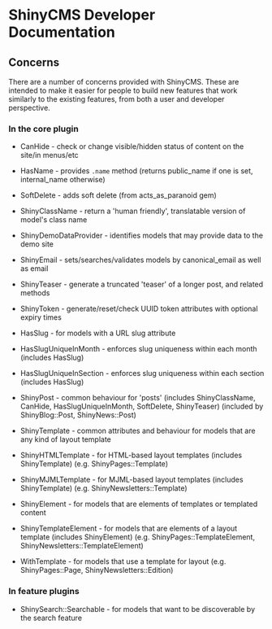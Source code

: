 # ShinyCMS Developer Documentation

## Concerns

There are a number of concerns provided with ShinyCMS. These are intended to make it easier for people to build new features that work similarly to the existing features, from both a user and developer perspective.

### In the core plugin

* CanHide                - check or change visible/hidden status of content on the site/in menus/etc
* HasName                - provides `.name` method (returns public_name if one is set, internal_name otherwise)
* SoftDelete             - adds soft delete (from acts_as_paranoid gem)

* ShinyClassName         - return a 'human friendly', translatable version of model's class name
* ShinyDemoDataProvider  - identifies models that may provide data to the demo site
* ShinyEmail             - sets/searches/validates models by canonical_email as well as email
* ShinyTeaser            - generate a truncated 'teaser' of a longer post, and related methods
* ShinyToken             - generate/reset/check UUID token attributes with optional expiry times

* HasSlug                - for models with a URL slug attribute
* HasSlugUniqueInMonth   - enforces slug uniqueness within each month   (includes HasSlug)
* HasSlugUniqueInSection - enforces slug uniqueness within each section (includes HasSlug)

* ShinyPost              - common behaviour for 'posts' (includes ShinyClassName, CanHide, HasSlugUniqueInMonth, SoftDelete, ShinyTeaser) (included by ShinyBlog::Post, ShinyNews::Post)

* ShinyTemplate          - common attributes and behaviour for models that are any kind of layout template
* ShinyHTMLTemplate      - for HTML-based layout templates (includes ShinyTemplate) (e.g. ShinyPages::Template)
* ShinyMJMLTemplate      - for MJML-based layout templates (includes ShinyTemplate) (e.g. ShinyNewsletters::Template)

* ShinyElement           - for models that are elements of templates or templated content
* ShinyTemplateElement   - for models that are elements of a layout template (includes ShinyElement) (e.g. ShinyPages::TemplateElement, ShinyNewsletters::TemplateElement)

* WithTemplate           - for models that use a template for layout (e.g. ShinyPages::Page, ShinyNewsletters::Edition)

### In feature plugins

* ShinySearch::Searchable - for models that want to be discoverable by the search feature
